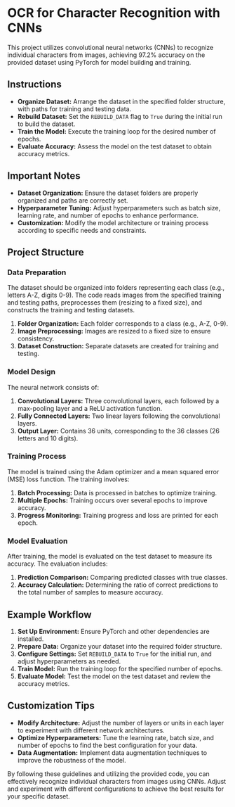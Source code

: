 # OCR for Character Recognition with CNNs

This project utilizes convolutional neural networks (CNNs) to recognize individual characters from images, achieving 97.2% accuracy on the provided dataset using PyTorch for model building and training.

## Instructions

- **Organize Dataset:** Arrange the dataset in the specified folder structure, with paths for training and testing data.
- **Rebuild Dataset:** Set the `REBUILD_DATA` flag to `True` during the initial run to build the dataset.
- **Train the Model:** Execute the training loop for the desired number of epochs.
- **Evaluate Accuracy:** Assess the model on the test dataset to obtain accuracy metrics.

## Important Notes

- **Dataset Organization:** Ensure the dataset folders are properly organized and paths are correctly set.
- **Hyperparameter Tuning:** Adjust hyperparameters such as batch size, learning rate, and number of epochs to enhance performance.
- **Customization:** Modify the model architecture or training process according to specific needs and constraints.

## Project Structure

### Data Preparation

The dataset should be organized into folders representing each class (e.g., letters A-Z, digits 0-9). The code reads images from the specified training and testing paths, preprocesses them (resizing to a fixed size), and constructs the training and testing datasets.

1. **Folder Organization:** Each folder corresponds to a class (e.g., A-Z, 0-9).
2. **Image Preprocessing:** Images are resized to a fixed size to ensure consistency.
3. **Dataset Construction:** Separate datasets are created for training and testing.

### Model Design

The neural network consists of:

1. **Convolutional Layers:** Three convolutional layers, each followed by a max-pooling layer and a ReLU activation function.
2. **Fully Connected Layers:** Two linear layers following the convolutional layers.
3. **Output Layer:** Contains 36 units, corresponding to the 36 classes (26 letters and 10 digits).

### Training Process

The model is trained using the Adam optimizer and a mean squared error (MSE) loss function. The training involves:

1. **Batch Processing:** Data is processed in batches to optimize training.
2. **Multiple Epochs:** Training occurs over several epochs to improve accuracy.
3. **Progress Monitoring:** Training progress and loss are printed for each epoch.

### Model Evaluation

After training, the model is evaluated on the test dataset to measure its accuracy. The evaluation includes:

1. **Prediction Comparison:** Comparing predicted classes with true classes.
2. **Accuracy Calculation:** Determining the ratio of correct predictions to the total number of samples to measure accuracy.

## Example Workflow

1. **Set Up Environment:** Ensure PyTorch and other dependencies are installed.
2. **Prepare Data:** Organize your dataset into the required folder structure.
3. **Configure Settings:** Set `REBUILD_DATA` to `True` for the initial run, and adjust hyperparameters as needed.
4. **Train Model:** Run the training loop for the specified number of epochs.
5. **Evaluate Model:** Test the model on the test dataset and review the accuracy metrics.

## Customization Tips

- **Modify Architecture:** Adjust the number of layers or units in each layer to experiment with different network architectures.
- **Optimize Hyperparameters:** Tune the learning rate, batch size, and number of epochs to find the best configuration for your data.
- **Data Augmentation:** Implement data augmentation techniques to improve the robustness of the model.

By following these guidelines and utilizing the provided code, you can effectively recognize individual characters from images using CNNs. Adjust and experiment with different configurations to achieve the best results for your specific dataset.
